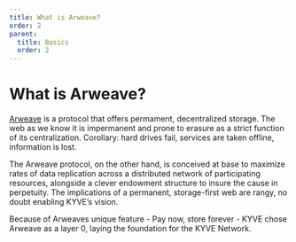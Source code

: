 ```yaml
---
title: What is Arweave?
order: 2
parent:
  title: Basics
  order: 2
---
```


# What is Arweave?

[Arweave](https://www.arweave.org/) is a protocol that offers permament, decentralized storage. The web as
we know it is impermanent and prone to erasure as a strict function of its
centralization. Corollary: hard drives fail, services are taken offline, information is lost.

The Arweave
protocol, on the other hand, is conceived at base to maximize rates of data
replication across a distributed network of participating resources, alongside a clever endowment structure to insure the cause in perpetuity. The implications of a permanent, storage-first web are
rangy, no doubt enabling KYVE’s vision.

Because of Arweaves unique feature - Pay
now, store forever - KYVE chose Arweave as a layer 0, laying the foundation for the KYVE Network.
